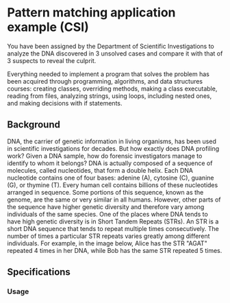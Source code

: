 # Pattern matching application example (CSI)

You have been assigned by the Department of Scientific Investigations to analyze the DNA discovered in 3 unsolved cases and compare it with that of 3 suspects to reveal the culprit.

Everything needed to implement a program that solves the problem has been acquired through programming, algorithms, and data structures courses: creating classes, overriding methods, making a class executable, reading from files, analyzing strings, using loops, including nested ones, and making decisions with if statements.

## Background

DNA, the carrier of genetic information in living organisms, has been used in scientific investigations for decades. But how exactly does DNA profiling work? Given a DNA sample, how do forensic investigators manage to identify to whom it belongs?
DNA is actually composed of a sequence of molecules, called nucleotides, that form a double helix. Each DNA nucleotide contains one of four bases: adenine (A), cytosine (C), guanine (G), or thymine (T). Every human cell contains billions of these nucleotides arranged in sequence. Some portions of this sequence, known as the genome, are the same or very similar in all humans. However, other parts of the sequence have higher genetic diversity and therefore vary among individuals of the same species. One of the places where DNA tends to have high genetic diversity is in Short Tandem Repeats (STRs). An STR is a short DNA sequence that tends to repeat multiple times consecutively. The number of times a particular STR repeats varies greatly among different individuals. For example, in the image below, Alice has the STR "AGAT" repeated 4 times in her DNA, while Bob has the same STR repeated 5 times.





## Specifications


### Usage

